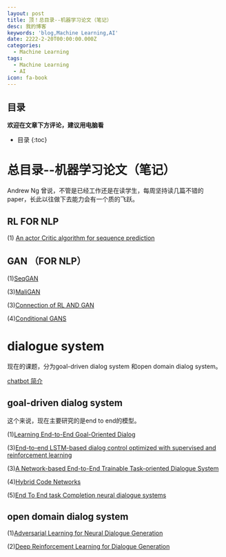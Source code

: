 ```yaml
---
layout: post
title: 顶！总目录--机器学习论文（笔记）
desc: 我的博客
keywords: 'blog,Machine Learning,AI'
date: 2222-2-20T00:00:00.000Z
categories:
  - Machine Learning
tags:
  - Machine Learning
  - AI
icon: fa-book
---
```



## 目录
**欢迎在文章下方评论，建议用电脑看**

* 目录
{:toc}


# 总目录--机器学习论文（笔记）

Andrew Ng 曾说，不管是已经工作还是在读学生，每周坚持读几篇不错的 paper，长此以往做下去能力会有一个质的飞跃。

## RL FOR NLP

(1) [An actor Critic algorithm for sequence prediction](https://yzhihao.github.io/2017/05/13/An-Actor-Critic-Algorithm-for-Sequence-Prediction.html)


## GAN （FOR NLP）

(1)[SeqGAN](https://yzhihao.github.io/machine%20learning/2017/05/02/SeqGAN,MaliGAN.html)


(3)[MaliGAN](https://yzhihao.github.io/machine%20learning/2017/05/12/MaliGAN.html)

(3)[Connection of RL AND GAN](https://yzhihao.github.io/machine%20learning/2017/05/08/Connection-of-RL-AND-GAN.html)

(4)[Conditional GANS](https://yzhihao.github.io/machine%20learning/2017/05/04/Conditional-GANS.html)


# dialogue system

现在的课题，分为goal-driven dialog system 和open domain dialog system。

[chatbot 简介](https://yzhihao.github.io/machine%20learning/2017/05/26/Chatbot.html)

## goal-driven dialog system

这个来说，现在主要研究的是end to end的模型。

(1)[Learning End-to-End Goal-Oriented Dialog](https://yzhihao.github.io/machine%20learning/2017/05/27/Learning-End-to-End-Goal-Oriented-Dialog.html)


(3)[End-to-end LSTM-based dialog control optimized with supervised and reinforcement learning](https://yzhihao.github.io/machine%20learning/2017/05/27/End-to-end-dialog-control-optimized.html)

(3)[A Network-based End-to-End Trainable Task-oriented Dialogue System](https://yzhihao.github.io/2017/05/25/A-Network-based-End-to-End-Trainable-Task-oriented-Dialogue-System.html)

(4)[Hybrid Code Networks](https://yzhihao.github.io/machine%20learning/2017/05/25/Hybrid-Code-Networks.html)

(5)[End To End task Completion neural dialogue systems](https://yzhihao.github.io/machine%20learning/2017/06/02/End-to-End-Task-Completion-Neural-Dialogue-Systems.html)


## open domain dialog system

(1)[Adversarial Learning for Neural Dialogue Generation](https://yzhihao.github.io/machine%20learning/2017/05/13/Adversarial-Learning-for-Neural-Dialogue-Generation.html)

(2)[Deep Reinforcement Learning for Dialogue Generation](https://yzhihao.github.io/machine%20learning/2017/05/27/Deep-Reinforcement-Learning-for-Dialogue-Generation.html)








